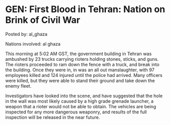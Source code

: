 # GEN: First Blood in Tehran: Nation on Brink of Civil War

Posted by: al_ghaza

Nations involved: al ghaza

This morning at 5:02 AM GST, the government building in Tehran was ambushed by 23 trucks carrying rioters holding stones, sticks, and guns. The rioters proceeded to ram down the fence with a truck, and break into the building. Once they were in, in was an all out manslaughter, with 97 employees killed and 124 injured until the police had arrived. Many officers were killed, but they were able to stand their ground and take down the enemy fleet.

Investigators have looked into the scene, and have suggested that the hole in the wall was most likely caused by a high grade grenade launcher, a weapon that a rioter would not be able to obtain. The vehicles are being inspected for any more dangerous weaponry, and results of the full inspection will be released in the near future.
